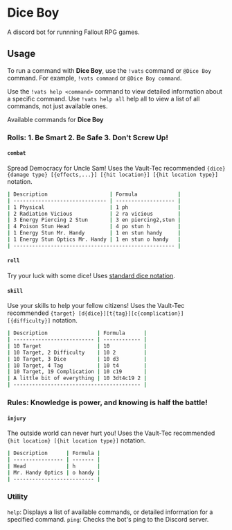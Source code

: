 # Dice Boy

A discord bot for runnning Fallout RPG games.

## Usage

To run a command with **Dice Boy**, use the `!vats` command or `@Dice Boy` command. For example, `!vats command` or `@Dice Boy command`.

Use the `!vats help <command>` command to view detailed information about a specific command.
Use `!vats help all` help all to view a list of all commands, not just available ones.

Available commands for **Dice Boy**

### Rolls: 1. Be Smart 2. Be Safe 3. Don't Screw Up!

#### `combat`

Spread Democracy for Uncle Sam! Uses the Vault-Tec recommended `{dice} {damage type} [{effects,...}] [{hit location}] [{hit location type}]` notation.

```bash
| Description                    | Formula             |
| ------------------------------ | ------------------- |
| 1 Physical                     | 1 ph                |
| 2 Radiation Vicious            | 2 ra vicious        |
| 3 Energy Piercing 2 Stun       | 3 en piercing2,stun |
| 4 Poison Stun Head             | 4 po stun h         |
| 1 Energy Stun Mr. Handy        | 1 en stun handy     |
| 1 Energy Stun Optics Mr. Handy | 1 en stun o handy   |
| ---------------------------------------------------- |
```

#### `roll`

Try your luck with some dice! Uses [standard dice notation](https://greenimp.github.io/rpg-dice-roller/guide/notation/).

#### `skill`

Use your skills to help your fellow citizens! Uses the Vault-Tec recommended `{target} [d{dice}][t{tag}][c{complication}] [{difficulty}]` notation.

```bash
| Description                | Formula      |
| -------------------------- | ------------ |
| 10 Target                  | 10           |
| 10 Target, 2 Difficulty    | 10 2         |
| 10 Target, 3 Dice          | 10 d3        |
| 10 Target, 4 Tag           | 10 t4        |
| 10 Target, 19 Complication | 10 c19       |
| A little bit of everything | 10 3dt4c19 2 |
| ----------------------------------------- |
```

### Rules: Knowledge is power, and knowing is half the battle!

#### `injury`

The outside world can never hurt you! Uses the Vault-Tec recommended `{hit location} [{hit location type}]` notation.

```bash
| Description      | Formula |
| ---------------- | ------- |
| Head             | h       |
| Mr. Handy Optics | o handy |
| -------------------------- |
```

### Utility

`help`: Displays a list of available commands, or detailed information for a specified command.
`ping`: Checks the bot's ping to the Discord server.

